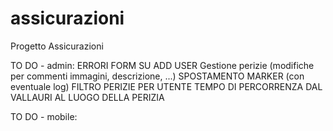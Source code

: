 # assicurazioni
Progetto Assicurazioni

TO DO - admin:
ERRORI FORM SU ADD USER
Gestione perizie (modifiche per commenti immagini, descrizione, ...)
SPOSTAMENTO MARKER (con eventuale log)
FILTRO PERIZIE PER UTENTE
TEMPO DI PERCORRENZA DAL VALLAURI AL LUOGO DELLA PERIZIA

TO DO - mobile: